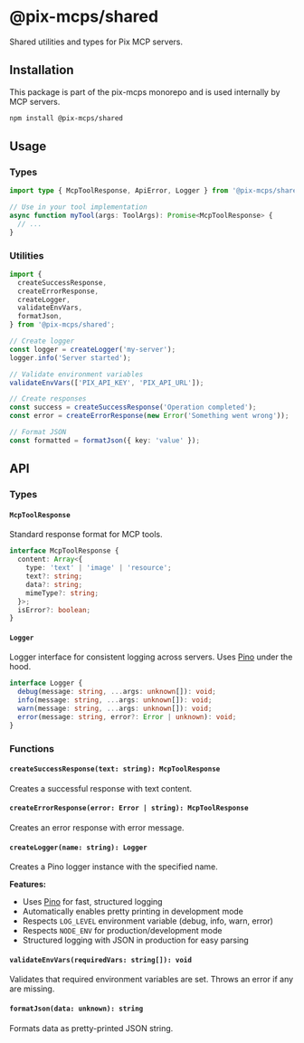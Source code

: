 # @pix-mcps/shared

Shared utilities and types for Pix MCP servers.

## Installation

This package is part of the pix-mcps monorepo and is used internally by MCP servers.

```bash
npm install @pix-mcps/shared
```

## Usage

### Types

```typescript
import type { McpToolResponse, ApiError, Logger } from '@pix-mcps/shared';

// Use in your tool implementation
async function myTool(args: ToolArgs): Promise<McpToolResponse> {
  // ...
}
```

### Utilities

```typescript
import {
  createSuccessResponse,
  createErrorResponse,
  createLogger,
  validateEnvVars,
  formatJson,
} from '@pix-mcps/shared';

// Create logger
const logger = createLogger('my-server');
logger.info('Server started');

// Validate environment variables
validateEnvVars(['PIX_API_KEY', 'PIX_API_URL']);

// Create responses
const success = createSuccessResponse('Operation completed');
const error = createErrorResponse(new Error('Something went wrong'));

// Format JSON
const formatted = formatJson({ key: 'value' });
```

## API

### Types

#### `McpToolResponse`

Standard response format for MCP tools.

```typescript
interface McpToolResponse {
  content: Array<{
    type: 'text' | 'image' | 'resource';
    text?: string;
    data?: string;
    mimeType?: string;
  }>;
  isError?: boolean;
}
```

#### `Logger`

Logger interface for consistent logging across servers. Uses [Pino](https://github.com/pinojs/pino) under the hood.

```typescript
interface Logger {
  debug(message: string, ...args: unknown[]): void;
  info(message: string, ...args: unknown[]): void;
  warn(message: string, ...args: unknown[]): void;
  error(message: string, error?: Error | unknown): void;
}
```

### Functions

#### `createSuccessResponse(text: string): McpToolResponse`

Creates a successful response with text content.

#### `createErrorResponse(error: Error | string): McpToolResponse`

Creates an error response with error message.

#### `createLogger(name: string): Logger`

Creates a Pino logger instance with the specified name.

**Features:**

- Uses [Pino](https://github.com/pinojs/pino) for fast, structured logging
- Automatically enables pretty printing in development mode
- Respects `LOG_LEVEL` environment variable (debug, info, warn, error)
- Respects `NODE_ENV` for production/development mode
- Structured logging with JSON in production for easy parsing

#### `validateEnvVars(requiredVars: string[]): void`

Validates that required environment variables are set. Throws an error if any are missing.

#### `formatJson(data: unknown): string`

Formats data as pretty-printed JSON string.
